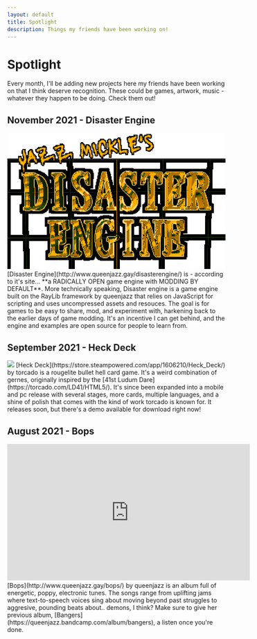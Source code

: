 ```yaml
---
layout: default
title: Spotlight
description: Things my friends have been working on!
---
```

# Spotlight
Every month, I'll be adding new projects here my friends have been working on that I think deserve recognition. These could be games, artwork, music - whatever they happen to be doing. Check them out!

## November 2021 - Disaster Engine
<img src="/assets/img/disasterengine.png" style='height:50%'>
[Disaster Engine](http://www.queenjazz.gay/disasterengine/) is - according to it's site... **a RADICALLY OPEN game engine with MODDING BY DEFAULT**.
More technically speaking, Disaster engine is a game engine built on the RayLib framework by queenjazz that relies on JavaScript for scripting and uses uncompressed assets and resouces. The goal is for games to be easy to share, mod, and experiment with, harkening back to the earlier days of game modding. It's an incentive I can get behind, and the engine and examples are open source for people to learn from.

## September 2021 - Heck Deck
<img src="https://cdn.cloudflare.steamstatic.com/steam/apps/1606210/header.jpg">
[Heck Deck](https://store.steampowered.com/app/1606210/Heck_Deck/) by torcado is a rougelite bullet hell card game. It's a weird combination of gernes, originally inspired by the [41st Ludum Dare](https://torcado.com/LD41/HTML5/). It's since been expanded into a mobile and pc release with several stages, more cards, multiple languages, and a shine of polish that comes with the kind of work torcado is known for. It releases soon, but there's a demo available for download right now!

## August 2021 - Bops
<iframe width="560" height="315" src="https://www.youtube.com/embed/CJTyktIKWLE" title="YouTube video player" frameborder="0" allow="accelerometer; autoplay; clipboard-write; encrypted-media; gyroscope; picture-in-picture" allowfullscreen></iframe>
[Bops](http://www.queenjazz.gay/bops/) by queenjazz is an album full of energetic, poppy, electronic tunes. The songs range from uplifting jams where text-to-speech voices sing about moving beyond past struggles to aggresive, pounding beats about.. demons, I think? Make sure to give her previous album, [Bangers](https://queenjazz.bandcamp.com/album/bangers), a listen once you're done.
